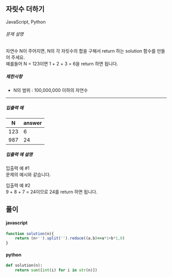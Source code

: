 ## 자릿수 더하기

JavaScript, Python

###### 문제 설명

자연수 N이 주어지면, N의 각 자릿수의 합을 구해서 return 하는 solution 함수를 만들어 주세요.\
예를들어 N = 123이면 1 + 2 + 3 = 6을 return 하면 됩니다.

##### 제한사항

-   N의 범위 : 100,000,000 이하의 자연수

* * * * *

##### 입출력 예

| N | answer |
| --- | --- |
| 123 | 6 |
| 987 | 24 |

##### 입출력 예 설명

입출력 예 #1\
문제의 예시와 같습니다.

입출력 예 #2\
9 + 8 + 7 = 24이므로 24를 return 하면 됩니다.

## 풀이

#### javascript
```javascript
function solution(n){
    return (n+'').split('').reduce((a,b)=>a*1+b*1,0)
}
```  
#### python
```python
def solution(n):
    return sum([int(i) for i in str(n)])
```
